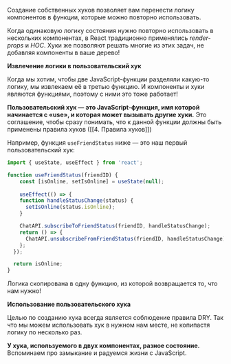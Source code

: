 Создание собственных хуков позволяет вам перенести логику компонентов в функции, которые можно повторно использовать.

Когда одинаковую логику состояния нужно повторно использовать в нескольких компонентах, в React традиционно применялись *render-props* и *HOC*. Хуки же позволяют решать многие из этих задач, не добавляя компоненты в ваше дерево!

**Извлечение логики в пользовательский хук**

Когда мы хотим, чтобы две JavaScript-функции разделяли какую-то логику, мы извлекаем её в третью функцию. И компоненты и хуки являются функциями, поэтому с ними это тоже работает!

**Пользовательский хук — это JavaScript-функция, имя которой начинается с «use», и которая может вызывать другие хуки.** Это соглашение, чтобы сразу понимать, что к данной функции должны быть применены правила хуков ([[4. Правила хуков]])

Например, функция `useFriendStatus` ниже — это наш первый пользовательский хук:
```js
import { useState, useEffect } from 'react';

function useFriendStatus(friendID) {  
	const [isOnline, setIsOnline] = useState(null);
	
	useEffect(() => {
    function handleStatusChange(status) {
      setIsOnline(status.isOnline);
    }

    ChatAPI.subscribeToFriendStatus(friendID, handleStatusChange);
    return () => {
      ChatAPI.unsubscribeFromFriendStatus(friendID, handleStatusChange);
    };
  });

  return isOnline;
}
```

Логика скопирована в одну функцию, из которой возвращается то, что нам нужно! 

**Использование пользовательского хука**

Целью по созданию хука всегда является соблюдение правила DRY. Так что мы можем использовать хук в нужном нам месте, не копипастя логику по несколько раз.

**У хука, используемого в двух компонентах, разное состояние.** Вспоминаем про замыкание и радуемся жизни с JavaScript.